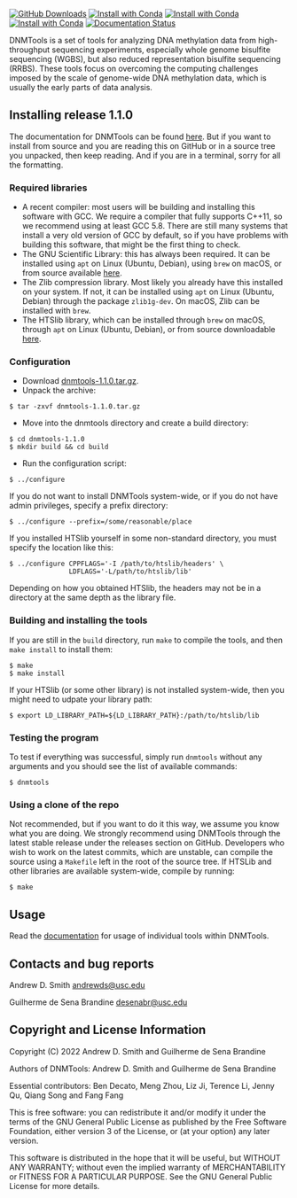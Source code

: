[![GitHub Downloads](https://img.shields.io/github/downloads/smithlabcode/dnmtools/v1.1.0/total?style=social)](https://github.com/smithlabcode/dnmtools/releases/v1.1.0)
[![Install with Conda](https://anaconda.org/bioconda/dnmtools/badges/installer/conda.svg)](https://anaconda.org/bioconda/dnmtools)
[![Install with Conda](https://anaconda.org/bioconda/dnmtools/badges/platforms.svg)](https://anaconda.org/bioconda/dnmtools)
[![Install with Conda](https://anaconda.org/bioconda/dnmtools/badges/downloads.svg)](https://anaconda.org/bioconda/dnmtools)
[![Documentation Status](https://readthedocs.org/projects/dnmtools/badge/?version=latest)](https://dnmtools.readthedocs.io/en/latest/?badge=latest)

DNMTools is a set of tools for analyzing DNA methylation data from
high-throughput sequencing experiments, especially whole genome
bisulfite sequencing (WGBS), but also reduced representation bisulfite
sequencing (RRBS). These tools focus on overcoming the computing
challenges imposed by the scale of genome-wide DNA methylation data,
which is usually the early parts of data analysis.

## Installing release 1.1.0

The documentation for DNMTools can be found
[here](https://dnmtools.readthedocs.io). But if you want to install
from source and you are reading this on GitHub or in a source tree you
unpacked, then keep reading. And if you are in a terminal, sorry for
all the formatting.

### Required libraries

* A recent compiler: most users will be building and installing this
  software with GCC. We require a compiler that fully supports C++11,
  so we recommend using at least GCC 5.8. There are still many systems
  that install a very old version of GCC by default, so if you have
  problems with building this software, that might be the first thing
  to check.
* The GNU Scientific Library: this has always been required. It can be
  installed using `apt` on Linux (Ubuntu, Debian), using `brew` on
  macOS, or from source available
  [here](http://www.gnu.org/software/gsl).
* The Zlib compression library. Most likely you already have this
  installed on your system. If not, it can be installed using `apt` on
  Linux (Ubuntu, Debian) through the package `zlib1g-dev`. On macOS,
  Zlib can be installed with `brew`.
* The HTSlib library, which can be installed through `brew` on macOS,
  through `apt` on Linux (Ubuntu, Debian), or from source downloadable
  [here](https://github.com/samtools/htslib).

### Configuration

* Download [dnmtools-1.1.0.tar.gz](https://github.com/smithlabcode/dnmtools/releases/download/v1.1.0/dnmtools-1.1.0.tar.gz).
* Unpack the archive:
```console
$ tar -zxvf dnmtools-1.1.0.tar.gz
```
* Move into the dnmtools directory and create a build directory:
```console
$ cd dnmtools-1.1.0
$ mkdir build && cd build
```
* Run the configuration script:
```console
$ ../configure
```
If you do not want to install DNMTools system-wide, or if you do
not have admin privileges, specify a prefix directory:
```console
$ ../configure --prefix=/some/reasonable/place
```
If you installed HTSlib yourself in some non-standard directory,
you must specify the location like this:
```console
$ ../configure CPPFLAGS='-I /path/to/htslib/headers' \
               LDFLAGS='-L/path/to/htslib/lib'
```
Depending on how you obtained HTSlib, the headers may not be
in a directory at the same depth as the library file.

### Building and installing the tools

If you are still in the `build` directory, run `make` to compile the
tools, and then `make install` to install them:
```console
$ make
$ make install
```
If your HTSlib (or some other library) is not installed system-wide,
then you might need to udpate your library path:
```console
$ export LD_LIBRARY_PATH=${LD_LIBRARY_PATH}:/path/to/htslib/lib
```

### Testing the program

To test if everything was successful, simply run `dnmtools` without
any arguments and you should see the list of available commands:
```console
$ dnmtools
```

### Using a clone of the repo

Not recommended, but if you want to do it this way, we assume you know
what you are doing. We strongly recommend using DNMTools through the
latest stable release under the releases section on GitHub. Developers
who wish to work on the latest commits, which are unstable, can
compile the source using a `Makefile` left in the root of the source
tree. If HTSLib and other libraries are available system-wide,
compile by running:
```console
$ make
```

## Usage

Read the [documentation](https://dnmtools.readthedocs.io) for usage of
individual tools within DNMTools.

## Contacts and bug reports

Andrew D. Smith
andrewds@usc.edu

Guilherme de Sena Brandine
desenabr@usc.edu

## Copyright and License Information

Copyright (C) 2022
Andrew D. Smith and Guilherme de Sena Brandine

Authors of DNMTools: Andrew D. Smith and Guilherme de Sena Brandine

Essential contributors: Ben Decato, Meng Zhou, Liz Ji, Terence Li,
Jenny Qu, Qiang Song and Fang Fang

This is free software: you can redistribute it and/or modify it under
the terms of the GNU General Public License as published by the Free
Software Foundation, either version 3 of the License, or (at your
option) any later version.

This software is distributed in the hope that it will be useful, but
WITHOUT ANY WARRANTY; without even the implied warranty of
MERCHANTABILITY or FITNESS FOR A PARTICULAR PURPOSE.  See the GNU
General Public License for more details.
